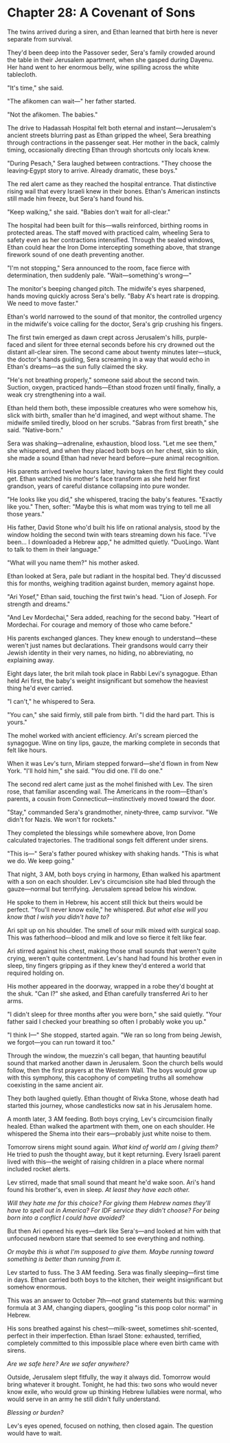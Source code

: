 # Chapter 28: A Covenant of Sons

The twins arrived during a siren, and Ethan learned that birth here is never separate from survival.

They'd been deep into the Passover seder, Sera's family crowded around the table in their Jerusalem apartment, when she gasped during Dayenu. Her hand went to her enormous belly, wine spilling across the white tablecloth.

"It's time," she said.

"The afikomen can wait—" her father started.

"Not the afikomen. The babies."

The drive to Hadassah Hospital felt both eternal and instant—Jerusalem's ancient streets blurring past as Ethan gripped the wheel, Sera breathing through contractions in the passenger seat. Her mother in the back, calmly timing, occasionally directing Ethan through shortcuts only locals knew.

"During Pesach," Sera laughed between contractions. "They choose the leaving‑Egypt story to arrive. Already dramatic, these boys."

The red alert came as they reached the hospital entrance. That distinctive rising wail that every Israeli knew in their bones. Ethan's American instincts still made him freeze, but Sera's hand found his.

"Keep walking," she said. "Babies don't wait for all-clear."

The hospital had been built for this—walls reinforced, birthing rooms in protected areas. The staff moved with practiced calm, wheeling Sera to safety even as her contractions intensified. Through the sealed windows, Ethan could hear the Iron Dome intercepting something above, that strange firework sound of one death preventing another.

"I'm not stopping," Sera announced to the room, face fierce with determination, then suddenly pale. "Wait—something's wrong—"

The monitor's beeping changed pitch. The midwife's eyes sharpened, hands moving quickly across Sera's belly. "Baby A's heart rate is dropping. We need to move faster."

Ethan's world narrowed to the sound of that monitor, the controlled urgency in the midwife's voice calling for the doctor, Sera's grip crushing his fingers.

The first twin emerged as dawn crept across Jerusalem's hills, purple-faced and silent for three eternal seconds before his cry drowned out the distant all-clear siren. The second came about twenty minutes later—stuck, the doctor's hands guiding, Sera screaming in a way that would echo in Ethan's dreams—as the sun fully claimed the sky.

"He's not breathing properly," someone said about the second twin. Suction, oxygen, practiced hands—Ethan stood frozen until finally, finally, a weak cry strengthening into a wail.

Ethan held them both, these impossible creatures who were somehow his, slick with birth, smaller than he'd imagined, and wept without shame. The midwife smiled tiredly, blood on her scrubs. "Sabras from first breath," she said. "Native-born."

Sera was shaking—adrenaline, exhaustion, blood loss. "Let me see them," she whispered, and when they placed both boys on her chest, skin to skin, she made a sound Ethan had never heard before—pure animal recognition.

His parents arrived twelve hours later, having taken the first flight they could get. Ethan watched his mother's face transform as she held her first grandson, years of careful distance collapsing into pure wonder.

"He looks like you did," she whispered, tracing the baby's features. "Exactly like you." Then, softer: "Maybe this is what mom was trying to tell me all those years."

His father, David Stone who'd built his life on rational analysis, stood by the window holding the second twin with tears streaming down his face. "I've been... I downloaded a Hebrew app," he admitted quietly. "DuoLingo. Want to talk to them in their language."

"What will you name them?" his mother asked.

Ethan looked at Sera, pale but radiant in the hospital bed. They'd discussed this for months, weighing tradition against burden, memory against hope.

"Ari Yosef," Ethan said, touching the first twin's head. "Lion of Joseph. For strength and dreams."

"And Lev Mordechai," Sera added, reaching for the second baby. "Heart of Mordechai. For courage and memory of those who came before."

His parents exchanged glances. They knew enough to understand—these weren't just names but declarations. Their grandsons would carry their Jewish identity in their very names, no hiding, no abbreviating, no explaining away.

Eight days later, the brit milah took place in Rabbi Levi's synagogue. Ethan held Ari first, the baby's weight insignificant but somehow the heaviest thing he'd ever carried.

"I can't," he whispered to Sera.

"You can," she said firmly, still pale from birth. "I did the hard part. This is yours."

The mohel worked with ancient efficiency. Ari's scream pierced the synagogue. Wine on tiny lips, gauze, the marking complete in seconds that felt like hours.

When it was Lev's turn, Miriam stepped forward—she'd flown in from New York. "I'll hold him," she said. "You did one. I'll do one."

The second red alert came just as the mohel finished with Lev. The siren rose, that familiar ascending wail. The Americans in the room—Ethan's parents, a cousin from Connecticut—instinctively moved toward the door.

"Stay," commanded Sera's grandmother, ninety‑three, camp survivor. "We didn't for Nazis. We won't for rockets."

They completed the blessings while somewhere above, Iron Dome calculated trajectories. The traditional songs felt different under sirens.

"This is—" Sera's father poured whiskey with shaking hands. "This is what we do. We keep going."

That night, 3 AM, both boys crying in harmony, Ethan walked his apartment with a son on each shoulder. Lev's circumcision site had bled through the gauze—normal but terrifying. Jerusalem spread below his window.

He spoke to them in Hebrew, his accent still thick but theirs would be perfect. "You'll never know exile," he whispered. *But what else will you know that I wish you didn't have to?*

Ari spit up on his shoulder. The smell of sour milk mixed with surgical soap. This was fatherhood—blood and milk and love so fierce it felt like fear.

Ari stirred against his chest, making those small sounds that weren't quite crying, weren't quite contentment. Lev's hand had found his brother even in sleep, tiny fingers gripping as if they knew they'd entered a world that required holding on.

His mother appeared in the doorway, wrapped in a robe they'd bought at the shuk. "Can I?" she asked, and Ethan carefully transferred Ari to her arms.

"I didn't sleep for three months after you were born," she said quietly. "Your father said I checked your breathing so often I probably woke you up."

"I think I—" She stopped, started again. "We ran so long from being Jewish, we forgot—you can run toward it too."


Through the window, the muezzin's call began, that haunting beautiful sound that marked another dawn in Jerusalem. Soon the church bells would follow, then the first prayers at the Western Wall. The boys would grow up with this symphony, this cacophony of competing truths all somehow coexisting in the same ancient air.


They both laughed quietly. Ethan thought of Rivka Stone, whose death had started this journey, whose candlesticks now sat in his Jerusalem home.

A month later, 3 AM feeding. Both boys crying, Lev's circumcision finally healed. Ethan walked the apartment with them, one on each shoulder. He whispered the Shema into their ears—probably just white noise to them.

Tomorrow sirens might sound again. *What kind of world am I giving them?* He tried to push the thought away, but it kept returning. Every Israeli parent lived with this—the weight of raising children in a place where normal included rocket alerts.

Lev stirred, made that small sound that meant he'd wake soon. Ari's hand found his brother's, even in sleep. *At least they have each other.*

*Will they hate me for this choice? For giving them Hebrew names they'll have to spell out in America? For IDF service they didn't choose? For being born into a conflict I could have avoided?*

But then Ari opened his eyes—dark like Sera's—and looked at him with that unfocused newborn stare that seemed to see everything and nothing. 

*Or maybe this is what I'm supposed to give them. Maybe running toward something is better than running from it.*

Lev started to fuss. The 3 AM feeding. Sera was finally sleeping—first time in days. Ethan carried both boys to the kitchen, their weight insignificant but somehow enormous. 

This was an answer to October 7th—not grand statements but this: warming formula at 3 AM, changing diapers, googling "is this poop color normal" in Hebrew.

His sons breathed against his chest—milk-sweet, sometimes shit-scented, perfect in their imperfection. Ethan Israel Stone: exhausted, terrified, completely committed to this impossible place where even birth came with sirens.

*Are we safe here? Are we safer anywhere?* 

Outside, Jerusalem slept fitfully, the way it always did. Tomorrow would bring whatever it brought. Tonight, he had this: two sons who would never know exile, who would grow up thinking Hebrew lullabies were normal, who would serve in an army he still didn't fully understand.

*Blessing or burden?* 

Lev's eyes opened, focused on nothing, then closed again. The question would have to wait.
